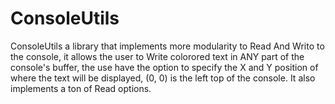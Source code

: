 # ConsoleUtils
ConsoleUtils a library that implements more modularity to Read And Writo to the console, it allows the user to Write colorored text in ANY part of the console's buffer, the use have the option to specify the X and Y position of where the text will be displayed, (0, 0) is the left top of the console. It also implements a ton of Read options.
